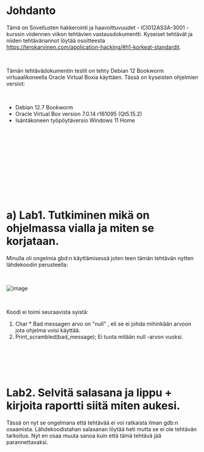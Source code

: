 # Johdanto

Tämä on Sovellusten hakkerointi ja haavoittuvuudet - ICI012AS3A-3001 -kurssin viidennen viikon tehtävien vastausdokumentti. Kyseiset tehtävät ja niiden tehtävänannot löytää osoitteesta https://terokarvinen.com/application-hacking/#h1-korkeat-standardit. 

<br/>

Tämän tehtävädokumentin testit on tehty Debian 12 Bookworm virtuaalikoneella Oracle Virtual Boxia käyttäen.
Tässä on kyseisten ohjelmien versiot:

<br/>

- Debian 12.7 Bookworm
- Oracle Virtual Box version 7.0.14 r161095 (Qt5.15.2)
- Isäntäkoneen työpöytäversio Windows 11 Home

<br/>
<br/>
<br/>
<br/>
<br/>
<br/>
<br/>
<br/>
<br/>
<br/>

# a) Lab1. Tutkiminen mikä on ohjelmassa vialla ja miten se korjataan.

Minulla oli ongelmia gbd:n käyttämisessä joten teen tämän tehtävän nytten lähdekoodin perusteella:

<br/>

![image](https://github.com/user-attachments/assets/2be4fe35-6bc5-4674-a4bf-4b3ea228503c)

<br/>

Koodi ei toimi seuraavista syistä:

1. Char * Bad messagen arvo on "null" , eli se ei johda mihinkään arvoon jota ohjelma voisi käyttää.
2. Print_scrambled(bad_message); Ei tuota mitään null -arvon vuoksi.

<br/>
<br/>
<br/>
<br/>

# Lab2. Selvitä salasana ja lippu + kirjoita raportti siitä miten aukesi.

Tässä on nyt se ongelmana että tehtävää ei voi ratkaista ilman gdb:n osaamista. Lähdekoodistahan salasanan löytää heti mutta se ei ole tehtävän tarkoitus. Nyt en osaa muuta sanoa kuin että tämä tehtävä jää parannettavaksi.







